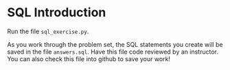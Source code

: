 SQL Introduction
================

Run the file `sql_exercise.py`.

As you work through the problem set, the SQL statements you create will be saved in the file `answers.sql`.  Have this file code reviewed by an instructor.  You can also check this file into github to save your work!
